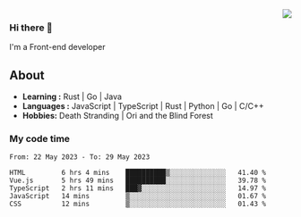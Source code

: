 <img align='right' src="https://github-readme-stats.vercel.app/api?username=strugglebak&show_icons=true">

### Hi there 👋

I'm a Front-end developer

## About

-  **Learning :** Rust | Go | Java
-  **Languages :** JavaScript | TypeScript | Rust | Python | Go | C/C++
-  **Hobbies:** Death Stranding | Ori and the Blind Forest

### My code time

<!--START_SECTION:waka-->

```text
From: 22 May 2023 - To: 29 May 2023

HTML         6 hrs 4 mins    ██████████▒░░░░░░░░░░░░░░   41.40 %
Vue.js       5 hrs 49 mins   ██████████░░░░░░░░░░░░░░░   39.78 %
TypeScript   2 hrs 11 mins   ███▓░░░░░░░░░░░░░░░░░░░░░   14.97 %
JavaScript   14 mins         ▒░░░░░░░░░░░░░░░░░░░░░░░░   01.67 %
CSS          12 mins         ▒░░░░░░░░░░░░░░░░░░░░░░░░   01.43 %
```

<!--END_SECTION:waka-->

